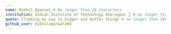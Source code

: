 ```yaml
---
name: Nikhil Agarwal # No longer than 28 characters
institution: Indian Institute of Technology Kharagpur 🚩 # no longer than 58 characters
quote: Climbing my way to bigger and better things # no longer than 100 characters, avoid using quotes(") to guarantee the format remains the same.
github_user: nikhilagarwal204
---
```

